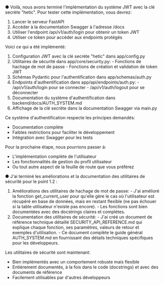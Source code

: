 


● Voilà, nous avons terminé l'implémentation du système JWT avec la clé secrète
  "hetic". Pour tester cette implémentation, vous devrez:

  1. Lancer le serveur FastAPI
  2. Accéder à la documentation Swagger à l'adresse /docs
  3. Utiliser l'endpoint /api/v1/auth/login pour obtenir un token JWT
  4. Utiliser ce token pour accéder aux endpoints protégés

  Voici ce qui a été implémenté:

  1. Configuration JWT avec la clé secrète "hetic" dans app/config.py
  2. Utilitaires de sécurité dans app/core/security.py:
    - Fonctions de hachage de mot de passe
    - Fonctions de création et validation de token JWT
  3. Schémas Pydantic pour l'authentification dans app/schemas/auth.py
  4. Endpoints d'authentification dans app/api/endpoints/auth.py:
    - /api/v1/auth/login pour se connecter
    - /api/v1/auth/logout pour se déconnecter
  5. Documentation du système d'authentification dans backend/docs/AUTH_SYSTEM.md
  6. Affichage de la clé secrète dans la documentation Swagger via main.py

  Ce système d'authentification respecte les principes demandés:
  - Documentation complète
  - Faibles restrictions pour faciliter le développement
  - Intégration avec Swagger pour les tests

  Pour la prochaine étape, nous pourrions passer à:
  - L'implémentation complète de l'utilisateur
  - Les fonctionnalités de gestion du profil utilisateur
  - Ou tout autre aspect de la feuille de route que vous préférez













● J'ai terminé les améliorations et la documentation des utilitaires de sécurité pour le point 1.2 :

  1. Améliorations des utilitaires de hachage de mot de passe:
    - J'ai amélioré la fonction get_current_user pour qu'elle gère le cas où l'utilisateur est récupéré en base de données, mais en restant flexible (ne
   pas échouer si la table utilisateur n'existe pas encore).
    - Les fonctions sont bien documentées avec des docstrings claires et complètes.
  2. Documentation des utilitaires de sécurité:
    - J'ai créé un document de référence technique détaillé SECURITY_API_REFERENCE.md qui explique chaque fonction, ses paramètres, valeurs de retour et
   exemples d'utilisation.
    - Ce document complète le guide général AUTH_SYSTEM.md en fournissant des détails techniques spécifiques pour les développeurs.

  Les utilitaires de sécurité sont maintenant:
  - Bien implémentés avec un comportement robuste mais flexible
  - Entièrement documentés, à la fois dans le code (docstrings) et avec des documents de référence
  - Facilement utilisables par d'autres développeurs






  







